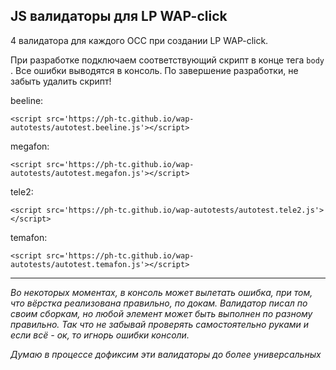 ## JS валидаторы для LP WAP-click

4 валидатора для каждого ОСС при создании LP WAP-click.

При разработке подключаем соответствующий скрипт в конце тега `body
`. Все ошибки выводятся в консоль. 
По завершение разработки, не забыть удалить скрипт!

beeline:

`<script src='https://ph-tc.github.io/wap-autotests/autotest.beeline.js'></script>`


megafon:

`<script src='https://ph-tc.github.io/wap-autotests/autotest.megafon.js'></script>`


tele2:

`<script src='https://ph-tc.github.io/wap-autotests/autotest.tele2.js'></script>`


temafon:

`<script src='https://ph-tc.github.io/wap-autotests/autotest.temafon.js'></script>`

---

*Во некоторых моментах, в консоль может вылетать ошибка, при том, что вёрстка реализована правильно, по докам. Валидатор писал по своим сборкам, но любой элемент может быть выполнен по разному правильно. Так что не забывай проверять самостоятельно руками и если всё - ок, то игнорь ошибки консоли.*

*Думаю в процессе дофиксим эти валидаторы до более универсальных*
